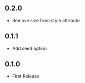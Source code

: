 ## 0.2.0

- Remove size from style attribute

## 0.1.1

- Add seed option

## 0.1.0

- First Release
